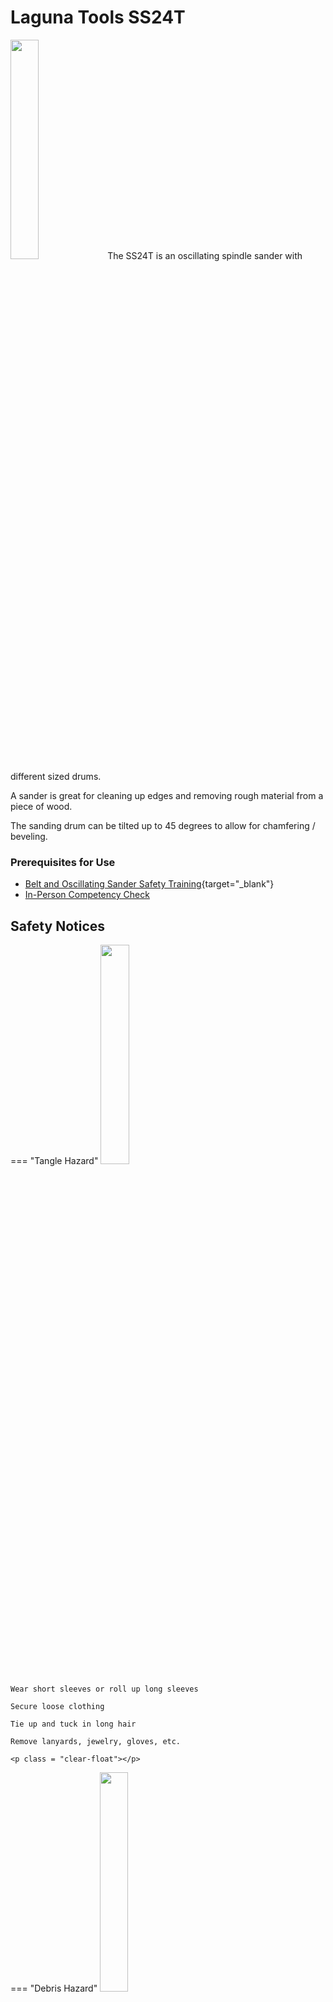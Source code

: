 # Laguna Tools SS24T

<img src="..\assets\s_sander\sander.jpg" class="image-float-right" width=30%>
The SS24T is an oscillating spindle sander with different sized drums.

A sander is great for cleaning up edges and removing rough material from a piece of wood. 

The sanding drum can be tilted up to 45 degrees to allow for chamfering / beveling.

### Prerequisites for Use

* [Belt and Oscillating Sander Safety Training](https://make.rit.edu/app/maker/training/16){target="_blank"}
* [In-Person Competency Check](#in-person-competency-check)

<p class = "clear-float"></p>

## Safety Notices

=== "Tangle Hazard"
    <img src="..\assets\tangle_hazard.webp" class="image-float-right" width=30%>

    Wear short sleeves or roll up long sleeves

    Secure loose clothing

    Tie up and tuck in long hair

    Remove lanyards, jewelry, gloves, etc.

    <p class = "clear-float"></p>

=== "Debris Hazard"
    <img src="..\assets\debris_hazard.webp" class="image-float-right" width=30%>

    Safety glasses mandatory.

    Do not use on fibrous plastics (carbon fiber, fiberglass, etc)

    <p class = "clear-float"></p>

## Angle Adjustment
<img src="..\assets\s_sander\angle.png" class="image-float-right" width=30%>

The angle of the sanding drum can be tilted up to 45 degrees.

1. Unlock the handwheel by spinning the knurled knob
2. Spin the handwheel and watch the dial
3. Set to desired angled
4. Tighten knurled knob to lock in place

<p class = "clear-float"></p>

## Changing Sanding Drums
<img src="..\assets\s_sander\drum_swap.png" class="image-float-right" width=40%>

The sanding drums on the spindle sander can be changed to allow for different radii to be sanded.

1. Make sure the machine is off / ACS is in idle state
2. Open the panel on the backside of the machine
3. Using the two wrenches on the machine, loosen and remove the spindle drum
4. Place the new spindle drum in and tighten with wrenches
5. Mount the new throat plate that is appropriate for the size of the drum.

<p class = "clear-float"></p>

## In-Person Competency Check
<img src="..\assets\s_sander\competent.png" class="image-float-right" width=40%>

1. Grab a scrap of wood
2. Adjust sanding drum to a 15 degree angle and sand a chamfer onto the wood
3. Reset sanding drum to 0 degrees
4. Put a radius on one of the corners

<p class = "clear-float"></p>